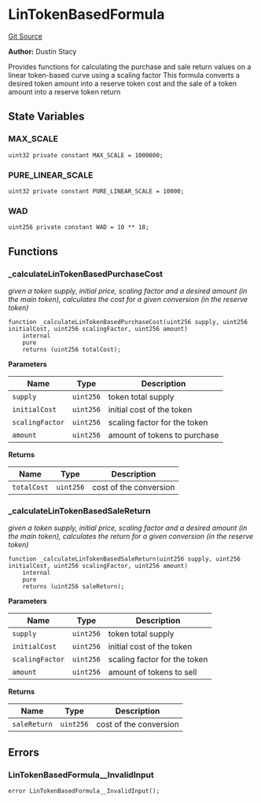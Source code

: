 # LinTokenBasedFormula
[Git Source](https://github.com/dustinstacy/boncurs/blob/52a092a7ad60aeeee3132e910b32ca470eb8882d/contracts/linear/LinTokenBasedFormula.sol)

**Author:**
Dustin Stacy

Provides functions for calculating the purchase and sale return values on a linear token-based curve using a scaling factor
This formula converts a desired token amount into a reserve token cost and the sale of a token amount into a reserve token return


## State Variables
### MAX_SCALE

```solidity
uint32 private constant MAX_SCALE = 1000000;
```


### PURE_LINEAR_SCALE

```solidity
uint32 private constant PURE_LINEAR_SCALE = 10000;
```


### WAD

```solidity
uint256 private constant WAD = 10 ** 18;
```


## Functions
### _calculateLinTokenBasedPurchaseCost

*given a token supply, initial price, scaling factor and a desired amount (in the main token),
calculates the cost for a given conversion (in the reserve token)*


```solidity
function _calculateLinTokenBasedPurchaseCost(uint256 supply, uint256 initialCost, uint256 scalingFactor, uint256 amount)
    internal
    pure
    returns (uint256 totalCost);
```
**Parameters**

|Name|Type|Description|
|----|----|-----------|
|`supply`|`uint256`|token total supply|
|`initialCost`|`uint256`|initial cost of the token|
|`scalingFactor`|`uint256`|scaling factor for the token|
|`amount`|`uint256`|amount of tokens to purchase|

**Returns**

|Name|Type|Description|
|----|----|-----------|
|`totalCost`|`uint256`|cost of the conversion|


### _calculateLinTokenBasedSaleReturn

*given a token supply, initial price, scaling factor and a desired amount (in the main token),
calculates the return for a given conversion (in the reserve token)*


```solidity
function _calculateLinTokenBasedSaleReturn(uint256 supply, uint256 initialCost, uint256 scalingFactor, uint256 amount)
    internal
    pure
    returns (uint256 saleReturn);
```
**Parameters**

|Name|Type|Description|
|----|----|-----------|
|`supply`|`uint256`|token total supply|
|`initialCost`|`uint256`|initial cost of the token|
|`scalingFactor`|`uint256`|scaling factor for the token|
|`amount`|`uint256`|amount of tokens to sell|

**Returns**

|Name|Type|Description|
|----|----|-----------|
|`saleReturn`|`uint256`|cost of the conversion|


## Errors
### LinTokenBasedFormula__InvalidInput

```solidity
error LinTokenBasedFormula__InvalidInput();
```

